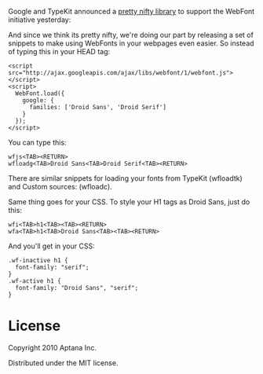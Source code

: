 Google and TypeKit announced a [pretty nifty library][wfl] to support the WebFont initiative yesterday:

And since we think its pretty nifty, we're doing our part by releasing a set of snippets to make using
WebFonts in your webpages even easier. So instead of typing this in your HEAD tag:

    <script src="http://ajax.googleapis.com/ajax/libs/webfont/1/webfont.js"></script>
    <script>
      WebFont.load({
        google: {
          families: ['Droid Sans', 'Droid Serif']
        }
      });
    </script>

You can type this:

    wfjs<TAB><RETURN>
    wfloadg<TAB>Droid Sans<TAB>Droid Serif<TAB><RETURN>

There are similar snippets for loading your fonts from TypeKit (wfloadtk) and Custom sources: (wfloadc).

Same thing goes for your CSS. To style your H1 tags as Droid Sans, just do this:

    wfi<TAB>h1<TAB><TAB><RETURN>
    wfa<TAB>h1<TAB>Droid Sans<TAB><TAB><RETURN>

And you'll get in your CSS:

    .wf-inactive h1 {
      font-family: "serif";
    }
    .wf-active h1 {
      font-family: "Droid Sans", "serif";
    }


License
=======

Copyright 2010 Aptana Inc.

Distributed under the MIT license.


[wfl]: http://github.com/typekit/webfontloader
